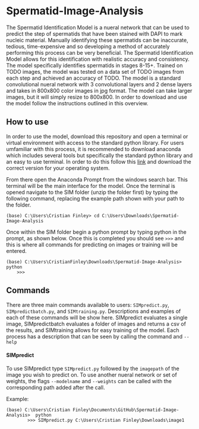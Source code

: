 # Spermatid-Image-Analysis
The Spermatid Identification Model is a nueral network that can be used to predict the step of spermatids that have been stained with DAPI to mark nucleic material.  Manually identifying these spermatids can be inaccurate, tedious, time-expensive and so developing a method of accurately performing this process can be very beneficial. The Spermatid Identification Model allows for this identification with realistic accuracy and consistency. The model specifically identifies spermatids in stages 8-15+.   Trained on TODO images, the model was tested on a data set of TODO images from each step and achieved an accuracy of TODO.  The model is a standard convolutional nueral network with 3 convolutional layers and 2 dense layers and takes in 800x800 color images in jpg format.  The model can take larger images, but it will simply resize to 800x800.  In order to download and use the model follow the instructions outlined in this overview.  

## How to use
In order to use the model, download this repository and open a terminal or virtual environment with access to the standard python library.  For users umfamiliar with this process, it is recommended to download anaconda which includes several tools but specifically the standard python library and an easy to use terminal.  In order to do this follow this [link](https://www.anaconda.com/download) and download the correct version for your operating system.

From there open the Anaconda Prompt from the windows search bar.  This terminal will be the main interface for the model.  Once the terminal is opened navigate to the SIM folder (unzip the folder first) by typing the following command, replacing the example path shown with your path to the folder.
```
(base) C:\Users\Cristian Finley> cd C:\Users\Downloads\Spermatid-Image-Analysis
```
Once within the SIM folder begin a python prompt by typing python in the prompt, as shown below.  Once this is completed you should see `>>>` and this is where all commands for predicting on images or training will be entered.
```
(base) C:\Users\CristianFinley\Downloads\Spermatid-Image-Analysis> python
    >>>
```

## Commands
There are three main commands available to users:  `SIMpredict.py`, `SIMpredictbatch.py`, and `SIMtraining.py`.  Descriptions and examples of each of these commands will be show here.  SIMpredict evaluates a single image, SIMpredictbatch evaluates a folder of images and returns a csv of the results, and SIMtraining allows for easy training of the model.  Each process has a description that can be seen by calling the command and `--help`


#### SIMpredict
To use SIMpredict type `SIMpredict.py` followed by the `imagepath` of the image you wish to predict on.  To use another nueral network or set of weights, the flags `--modelname` and `--weights` can be called with the corresponding path added after the call.  

Example:
```
(base) C:\Users\Cristian Finley\Documents\GitHub\Spermatid-Image-Analysis>  python
        >>> SIMpredict.py C:\Users\Cristian Finley\Downloads\image1
